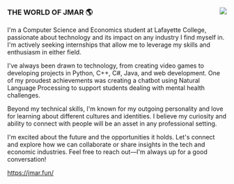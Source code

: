 ### 
<img align='right' src="https://github-readme-stats.vercel.app/api?username=jackmarich&show_icons=true&theme=dark">

### THE WORLD OF JMAR 🌎
I'm a Computer Science and Economics student at Lafayette College, passionate about technology and its impact on any industry I find myself in. I'm actively seeking internships that allow me to leverage my skills and enthusiasm in either field.

I've always been drawn to technology, from creating video games to developing projects in Python, C++, C#, Java, and web development. One of my proudest achievements was creating a chatbot using Natural Language Processing to support students dealing with mental health challenges.

Beyond my technical skills, I'm known for my outgoing personality and love for learning about different cultures and identities. I believe my curiosity and ability to connect with people will be an asset in any professional setting.

I'm excited about the future and the opportunities it holds. Let's connect and explore how we can collaborate or share insights in the tech and economic industries. Feel free to reach out—I'm always up for a good conversation!
  
  https://jmar.fun/
</a>
